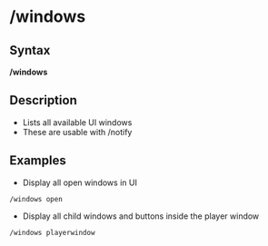 # /windows

## Syntax

**/windows**

## Description

* Lists all available UI windows
* These are usable with /notify

## Examples

* Display all open windows in UI

`/windows open`

* Display all child windows and buttons inside the player window

`/windows playerwindow`
